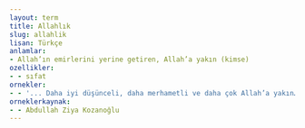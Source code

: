 ```yaml
---
layout: term
title: Allahlık
slug: allahlik
lisan: Türkçe
anlamlar:
- Allah’ın emirlerini yerine getiren, Allah’a yakın (kimse)
ozellikler:
- - sıfat
ornekler:
- - '... Daha iyi düşünceli, daha merhametli ve daha çok Allah’a yakın… -Şuna Allahlık desene… '
orneklerkaynak:
- - Abdullah Ziya Kozanoğlu
---
```

